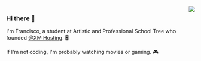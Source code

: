 <img align='right' src="https://github-readme-stats.vercel.app/api?username=itsfranciscooli&show_icons=true">

### Hi there 👋
I'm Francisco, a student at Artistic and Professional School Tree who founded [@XM Hosting](https://github.com/XM-Hosts). 🖥

If I'm not coding, I'm probably watching movies or gaming. 🎮

